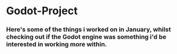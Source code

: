 # Godot-Project

### Here's some of the things i worked on in January, whilst checking out if the Godot engine was something i'd be interested in working more within.

